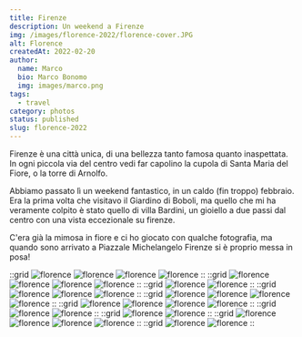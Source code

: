 ```yaml
---
title: Firenze
description: Un weekend a Firenze
img: /images/florence-2022/florence-cover.JPG
alt: Florence
createdAt: 2022-02-20
author:
  name: Marco
  bio: Marco Bonomo
  img: images/marco.png
tags:
  - travel
category: photos
status: published
slug: florence-2022
---
```


Firenze è una città unica, di una bellezza tanto famosa quanto inaspettata. In ogni piccola via del centro vedi far capolino la cupola di Santa Maria del Fiore, o la torre di Arnolfo.

Abbiamo passato lì un weekend fantastico, in un caldo (fin troppo) febbraio. Era la prima volta che visitavo il Giardino di Boboli, ma quello che mi ha veramente colpito è stato quello di villa Bardini, un gioiello a due passi dal centro con una vista eccezionale su firenze.

C'era già la mimosa in fiore e ci ho giocato con qualche fotografia, ma quando sono arrivato a Piazzale Michelangelo Firenze si è proprio messa in posa!

::grid
![florence](/images/florence-2022/florence_2022_01.JPG)
![florence](/images/florence-2022/florence_2022_02.JPG)
![florence](/images/florence-2022/florence_2022_03.JPG)
![florence](/images/florence-2022/florence_2022_04.JPG)
::
::grid
![florence](/images/florence-2022/florence_2022_05.JPG)
![florence](/images/florence-2022/florence_2022_06.JPG)
![florence](/images/florence-2022/florence_2022_07.JPG)
![florence](/images/florence-2022/florence_2022_08.JPG)
::
::grid
![florence](/images/florence-2022/florence_2022_09.JPG)
![florence](/images/florence-2022/florence_2022_10.JPG)
::
::grid
![florence](/images/florence-2022/florence_2022_12.JPG)
![florence](/images/florence-2022/florence_2022_13.JPG)
![florence](/images/florence-2022/florence_2022_14.JPG)
::
::grid
![florence](/images/florence-2022/florence_2022_15.JPG)
![florence](/images/florence-2022/florence_2022_16.JPG)
![florence](/images/florence-2022/florence_2022_17.JPG)
![florence](/images/florence-2022/florence_2022_18.JPG)
::
::grid
![florence](/images/florence-2022/florence_2022_19.JPG)
![florence](/images/florence-2022/florence_2022_20.JPG)
![florence](/images/florence-2022/florence_2022_21.JPG)
![florence](/images/florence-2022/florence_2022_11.JPG)
::
::grid
![florence](/images/florence-2022/florence_2022_22.JPG)
![florence](/images/florence-2022/florence_2022_23.JPG)
::
::grid
![florence](/images/florence-2022/florence_2022_24.JPG)
![florence](/images/florence-2022/florence_2022_25.JPG)
::
::grid
![florence](/images/florence-2022/florence_2022_26.JPG)
![florence](/images/florence-2022/florence_2022_27.JPG)
![florence](/images/florence-2022/florence_2022_28.JPG)
![florence](/images/florence-2022/florence_2022_29.JPG)
::
::grid
![florence](/images/florence-2022/florence_2022_30.JPG)
![florence](/images/florence-2022/florence_2022_31.JPG)
::

<recipe name="Kodachrome II" :values='{
  "SourceFile": "DSCF1846.JPG",
  "FilmMode": "Classic Chrome",
  "DynamicRangeSetting": "Manual",
  "GrainEffect": "Weak",
  "WhiteBalance": "Auto",
  "WhiteBalanceFineTune": "Red +60, Blue -80",
  "HighlightTone": "+1 (medium hard)",
  "ShadowTone": "+2 (hard)",
  "Saturation": "-1 (medium low)",
  "Sharpness": "Hard",
  "NoiseReduction": "-3 (very weak)"
}'
/>

